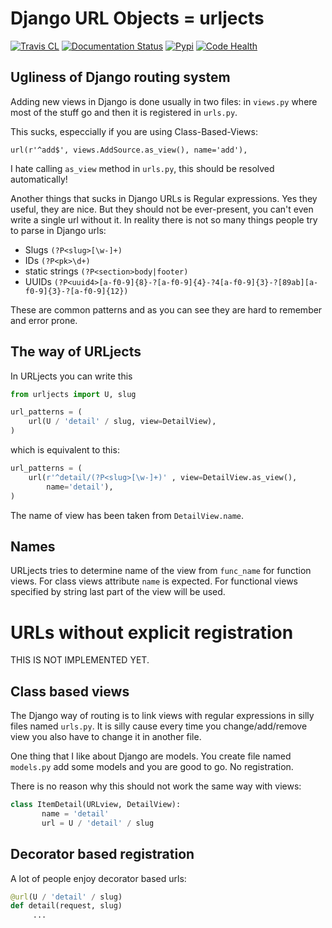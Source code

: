Django URL Objects = urljects
=============================


[![Travis CL](https://img.shields.io/travis/Visgean/urljects.svg)](https://travis-ci.org/Visgean/urljects)
[![Documentation Status](https://readthedocs.org/projects/urljects/badge/?version=latest)](https://urljects.readthedocs.org/en/latest/)
[![Pypi](https://img.shields.io/pypi/v/urljects.svg)](https://pypi.python.org/pypi/urljects)
[![Code Health](https://landscape.io/github/Visgean/urljects/master/landscape.svg?style=flat)](https://landscape.io/github/Visgean/urljects/master)


Ugliness of Django routing system
---------------------------------

Adding new views in Django is done usually in two files: in ``views.py`` where most of the stuff go and then it is registered in ``urls.py``. 

This sucks, especcially if you are using Class-Based-Views: 

```
url(r'^add$', views.AddSource.as_view(), name='add'),
```

I hate calling ``as_view`` method in ``urls.py``, this should be resolved automatically!

Another things that sucks in Django URLs is Regular expressions. Yes they useful, they are nice. But they should not be ever-present,  you can't even write a single url without it. 
In reality there is not so many things people try to parse in Django urls:

 - Slugs ``(?P<slug>[\w-]+)``
 - IDs ``(?P<pk>\d+)``
 - static strings ``(?P<section>body|footer)``
 - UUIDs ``(?P<uuid4>[a-f0-9]{8}-?[a-f0-9]{4}-?4[a-f0-9]{3}-?[89ab][a-f0-9]{3}-?[a-f0-9]{12})``

These are common patterns and as you can see they are hard to remember and error prone.

The way of URLjects
-------------------

In URLjects you can write this

```python
from urljects import U, slug

url_patterns = (
    url(U / 'detail' / slug, view=DetailView),
)
```

which is equivalent to this:

```python 
url_patterns = (
    url(r'^detail/(?P<slug>[\w-]+)' , view=DetailView.as_view(), 
        name='detail'),
)
```

The name of view has been taken from ``DetailView.name``.


Names
-----

URLjects tries to determine name of the view from ``func_name`` for function views. 
For class views attribute ``name`` is expected. For functional views specified by 
string last part of the view will be used.


URLs without explicit registration
==================================

THIS IS NOT IMPLEMENTED YET.

Class based views
-----------------

The Django way of routing is to link views with regular expressions in silly files named ``urls.py``. It is silly cause every time you change/add/remove view you also have to change it in another file. 

One thing that I like about Django are models. You create file named ``models.py`` add some models and you are good to go. No registration. 

There is no reason why this should not work the same way with views:

```python
class ItemDetail(URLview, DetailView):
       name = 'detail'
       url = U / 'detail' / slug
```

Decorator based registration
----------------------------
A lot of people enjoy decorator based urls:


```python
@url(U / 'detail' / slug)
def detail(request, slug)
     ...
```